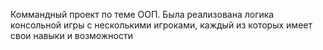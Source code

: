 Коммандный проект по теме ООП. Была реализована логика 
консольной игры с несколькими игроками, каждый из которых имеет свои навыки и возможности 
